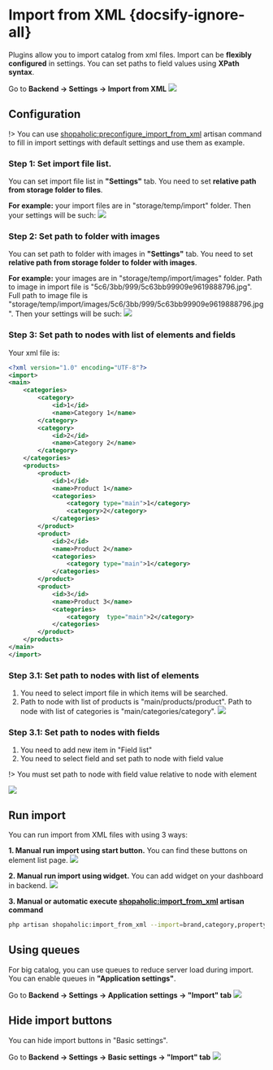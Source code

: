# Import from XML  {docsify-ignore-all}

Plugins allow you to import catalog from xml files.
Import can be **flexibly configured** in settings.
You can set paths to field values using **XPath syntax**.

Go to **Backend -> Settings -> Import from XML**
![](./../../assets/images/import-from-xml-settings-1.png)

## Configuration

!> You can use [shopaholic:preconfigure_import_from_xml](artisan-commands/home#shopaholicpreconfigure_import_from_xml) artisan command to fill in import settings with default settings and use them as example.

### Step 1: Set import file list.

You can set import file list in **"Settings"** tab.
You need to set **relative path from storage folder to files**.

**For example:** your import files are in "storage/temp/import" folder.
Then your settings will be such:
![](./../../assets/images/import-from-xml-settings-2.png)

### Step 2: Set path to folder with images

You can set path to folder with images in **"Settings"** tab.
You need to set **relative path from storage folder to folder with images**.

**For example:** your images are in "storage/temp/import/images" folder.
Path to image in import file is "5c6/3bb/999/5c63bb99909e9619888796.jpg".
Full path to image file is "storage/temp/import/images/5c6/3bb/999/5c63bb99909e9619888796.jpg".
Then your settings will be such:
![](./../../assets/images/import-from-xml-settings-3.png)

### Step 3: Set path to nodes with list of elements and fields

Your xml file is:
```xml
<?xml version="1.0" encoding="UTF-8"?>
<import>
<main>
    <categories>
        <category>
            <id>1</id>
            <name>Category 1</name>
        </category>
        <category>
            <id>2</id>
            <name>Category 2</name>
        </category>
    </categories>
    <products>
        <product>
            <id>1</id>
            <name>Product 1</name>
            <categories>
                <category type="main">1</category>
                <category>2</category>
            </categories>
        </product>
        <product>
            <id>2</id>
            <name>Product 2</name>
            <categories>
                <category type="main">1</category>
            </categories>
        </product>
        <product>
            <id>3</id>
            <name>Product 3</name>
            <categories>
                <category  type="main">2</category>
            </categories>
        </product>
    </products>
</main>
</import>
```

### Step 3.1: Set path to nodes with list of elements

1. You need to select import file in which items will be searched.
2. Path to node with list of products is "main/products/product". Path to node with list of categories is "main/categories/category".
![](./../../assets/images/import-from-xml-settings-4.png)

### Step 3.1: Set path to nodes with fields

1. You need to add new item in "Field list"
2. You need to select field and set path to node with field value

!> You must set path to node with field value relative to node with element

![](./../../assets/images/import-from-xml-settings-5.png)

## Run import

You can run import from XML files with using 3 ways:

**1. Manual run import using start button.** You can find these buttons on element list page.
![](./../../assets/images/import-from-xml-settings-6.png)

**2. Manual run import using widget.** You can add widget on your dashboard in backend.
![](./../../assets/images/import-from-xml-settings-7.png)

**3. Manual or automatic execute [shopaholic:import_from_xml](/artisan-commands/home#shopaholicimport_from_xml-import) artisan command**
```bash
php artisan shopaholic:import_from_xml --import=brand,category,property,product,offer,price
```

## Using queues

For big catalog, you can use queues to reduce server load during import. You can enable queues in **"Application settings"**.

Go to **Backend -> Settings -> Application settings -> "Import" tab**
![](./../../assets/images/import-from-xml-settings-8.png)

## Hide import buttons

You can hide import buttons in "Basic settings".

Go to **Backend -> Settings -> Basic settings -> "Import" tab**
![](./../../assets/images/import-from-xml-settings-9.png)